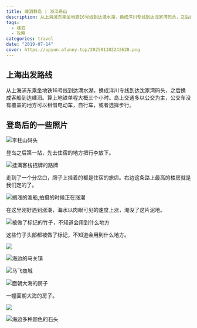 ```yaml
---
title: 嵊泗群岛 | 浙江舟山
description: 从上海浦东乘坐地铁16号线到达滴水湖，换成洋川专线到达沈家湾码头，之后换成客船到达嵊泗。算上地铁单程大概三个小时。岛上交通多以公交为主，公交车没有覆盖的地方可以租借电动车或者自行车，或者选择步行。
tags:
  - 嵊泗
  - 攻略
categories: travel
date: "2019-07-14"
cover: https://upyun.afunny.top/202501102243628.png
---
```

## 上海出发路线
从上海浦东乘坐地铁16号线到达滴水湖，换成洋川专线到达沈家湾码头，之后换成客船到达嵊泗。算上地铁单程大概三个小时。岛上交通多以公交为主，公交车没有覆盖的地方可以租借电动车，自行车，或者选择步行。

## 登岛后的一些照片
![李柱山码头](https://upyun.afunny.top/202501102319164.png)

登岛之后第一站，先去住宿的地方把行李放下。

![挂满客栈招牌的路牌](https://upyun.afunny.top/202501102322158.png)

走到了一个分岔口，牌子上挂着的都是住宿的旅店。右边这条路上最高的楼房就是我们定的了。

![搁浅的渔船,拍摄的时候正在涨潮](https://upyun.afunny.top/202501102322263.png)

在这里刚好遇到涨潮，海水以肉眼可见的速度上涨，淹没了这片泥地。

![被做了标记的竹子，不知道会用到什么地方](https://upyun.afunny.top/202501102322791.png)

这些竹子头部都被做了标记，不知道会用到什么地方。

![](https://upyun.afunny.top/202501102322483.png)

![海边的马关镇](https://upyun.afunny.top/202501102322759.png)

![马飞商城](https://upyun.afunny.top/202501102322688.png)

![面朝大海的房子](https://upyun.afunny.top/202501102322505.png)

一幢面朝大海的房子。

![](https://upyun.afunny.top/202501102323368.png)

![海边多种颜色的石头](https://upyun.afunny.top/202501102323391.png)


